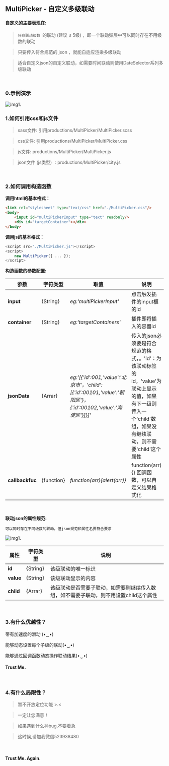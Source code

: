 ## MultiPicker - 自定义多级联动

#### 自定义的主要表现在:

> `任意联动级数 `的联动 (建议 ≤ 5级) ，即一个联动弹层中可以同时存在不用级数的联动

> 只要传入符合规范的 json ，就能自适应渲染多级联动

> 适合自定义json的自定义联动，如需要时间联动则使用DateSelector系列多级联动
<br/>


### 0.示例演示
 ![img1.](https://github.com/AppianZ/DateSelector/blob/master/productions/MultiPicker.gif) 

### 1.如何引用css和js文件

> sass文件: 引用productions/MultiPicker/MultiPicker.scss

> css文件: 引用productions/MultiPicker/MultiPicker.css

> js文件: productions/MultiPicker/MultiPicker.js

> json文件 (js类型) ：productions/MultiPicker/city.js
<br/>

### 2.如何调用构造函数

**调用html的基本格式：**
```html
<link rel="stylesheet" type="text/css" href="./MultiPicker.css"/>
<body>
    <input id="multiPickerInput" type="text" readonly/>
    <div id="targetContainer"></div>
</body>
```

**调用js的基本格式：**
```js
<script src="./MultiPicker.js"></script>
<script>
    new MultiPicker({ ... });
</script>
```

**构造函数的参数配置:**

| 参数 | 字符类型  |  取值  | 说明 | 
| -----| -----| -----| -----|
|  **input**    |  {String} | *eg:'multiPickerInput'* | 点击触发插件的input框的id |
|  **container**    |  {String} |*eg:'targetContainers'*| 插件即将插入的容器id |
|  **jsonData**    | {Arrar} |*eg:'[{'id':001,'value':'北京市'，'child':[{'id':00101,'value':'朝阳区'}，{'id':00102,'value':'海淀区'}]}]'*| 传入的json必须要是符合规范的格式，。'id'：为该联动标签的id，'value'为联动上显示的值，如果有下一级则传入一个'child'数组，如果没有继续联动，则不需要'child'这个属性 |
|  **callbackfuc**   |  {function} |*function(arr){alert(arr)}*| function(arr){} 回调函数，可以自定义结果格式化|
<br/>

**联动json的属性规范:**

` 可以同时存在不同级数的联动，但json规范和属性名要符合要求 `

 ![img1.](http://7xqsim.com1.z0.glb.clouddn.com/MultiPicker.png) 

| 属性 | 字符类型 | 说明 | 
| -----| -----|  -----|
|  **id**    |  {String} | 该级联动的唯一标识 |
|  **value**    |  {String} | 该级联动显示的内容  |
|  **child**    | {Arrar} | 该级联动是否需要子联动，如需要则继续传入数组，如不需要子联动，则不用设置child这个属性 |
<br/>

### 3.有什么优越性？

带有加速度的滑动 (•‿•)

能够动态设置每个子级的联动(•‿•) 

能够通过回调函数动态操作联动结果(•‿•)

#### Trust Me.
<br/>

### 4.有什么局限性？

> 暂不开放定位功能 >.<

> 一定让您满意！

> 如果遇到什么神bug,不要着急

> 这时候,请加我微信523938480
<br/>

#### Trust Me. Again.
   

